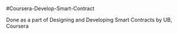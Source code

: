 #Coursera-Develop-Smart-Contract    

Done as a part of Designing and Developing Smart Contracts by UB, Coursera
